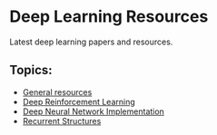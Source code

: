 # Deep Learning Resources

Latest deep learning papers and resources.

## Topics:
* [General resources](general.md)
* [Deep Reinforcement Learning](drl.md)
* [Deep Neural Network Implementation](impl.md)
* [Recurrent Structures](recurrent.md)
